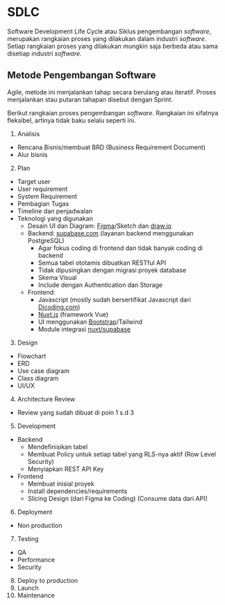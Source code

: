 # SDLC

Software Development Life Cycle atau Siklus pengembangan _software_, merupakan rangkaian proses yang dilakukan dalam industri _software_. 
Setiap rangkaian proses yang dilakukan mungkin saja berbeda atau sama disetiap industri _software_.

## Metode Pengembangan Software

Agile, metode ini menjalankan tahap secara berulang atau iteratif. Proses menjalankan stau putaran tahapan disebut dengan Sprint.

Berikut rangkaian proses pengembangan _software_. Rangkaian ini sifatnya fleksibel, artinya tidak baku selalu seperti ini.

1. Analisis
  - Rencana Bisnis/membuat BRD (Business Requirement Document)
  - Alur bisnis

2. Plan
  - Target user
  - User requirement
  - System Requirement
  - Pembagian Tugas
  - Timeline dan penjadwalan
  - Teknologi yang digunakan
    - Desain UI dan Diagram: [Figma](https://figma.com)/Sketch dan [draw.io](https://draw.io)
    - Backend: [supabase.com](https://supabase.com) (layanan backend menggunakan PostgreSQL)
      - Agar fokus coding di frontend dan tidak banyak coding di backend
      - Semua tabel ototamis dibuatkan RESTful API
      - Tidak dipusingkan dengan migrasi proyek database
      - Skema Visual
      - Include dengan Authentication dan Storage
    - Frontend:
      - Javascript (mostly sudah bersertifikat Javascript dari [Dicoding.com](https://dicoding.com))
      - [Nuxt.js](https://nuxt.com) (framework Vue)
      - UI menggunakan [Bootstrap](https://getbootstrap.com)/Tailwind
      - Module integrasi [nuxt/supabase](https://supabase.nuxtjs.org/)
     
3. Design
  - Flowchart
  - ERD
  - Use case diagram
  - Class diagram
  - UI/UX

4. Architecture Review
  - Review yang sudah dibuat di poin 1 s.d 3 
     
5. Development
  - Backend
    - Mendefinisikan tabel
    - Membuat Policy untuk setiap tabel yang RLS-nya aktif (Row Level Security)
    - Menyiapkan REST API Key 
  - Frontend 
    - Membuat inisial proyek
    - Install dependencies/requirements
    - Slicing Design (dari Figma ke Coding)
    (Consume data dari API)
     
6. Deployment
  - Non production 

7. Testing
  - QA
  - Performance
  - Security

8. Deploy to production
9. Launch
10. Maintenance
